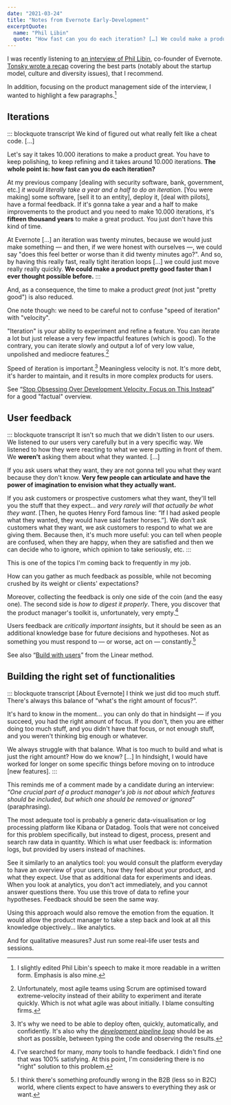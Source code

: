 ```yaml
---
date: "2021-03-24"
title: "Notes from Evernote Early-Development"
excerptQuote:
  name: "Phil Libin"
  quote: "How fast can you do each iteration? […] We could make a product pretty good faster than I ever thought possible before. […] Very few people can articulate and have the power of imagination to envision what they actually want. […] We don't ask customers what they want, we ask customers to respond to what we are giving them. […] What is too much to build and what is just the right amount? How do we know?"
---
```


I was recently listening to [an interview of Phil Libin][podcast], co-founder of Evernote. [Tonsky wrote a recap][tonsky] covering the best parts (notably about the startup model, culture and diversity issues), that I recommend.

In addition, focusing on the product management side of the interview, I wanted to highlight a few paragraphs.[^1]

## Iterations

::: blockquote transcript
We kind of figured out what really felt like a cheat code. […]

Let's say it takes 10.000 iterations to make a product great. You have to keep polishing, to keep refining and it takes around 10.000 iterations. **The whole point is: how fast can you do each iteration?**

At my previous company [dealing with security software, bank, government, etc.] _it would literally take a year and a half to do an iteration_. [You were making] some software, [sell it to an entity], deploy it, [deal with pilots], have a formal feedback. If it's gonna take a year and a half to make improvements to the product and you need to make 10.000 iterations, it's **fifteen thousand years** to make a great product. You just don't have this kind of time.

At Evernote […] an iteration was twenty minutes, because we would just make something — and then, if we were honest with ourselves —, we could say "does this feel better or worse than it did twenty minutes ago?". And so, by having this really fast, really tight iteration loops […] we could just move really really quickly. **We could make a product pretty good faster than I ever thought possible before.**
:::

And, as a consequence, the time to make a product _great_ (not just "pretty good") is also reduced.

One note though: we need to be careful not to confuse "speed of iteration" with "velocity".

"Iteration" is your ability to experiment and refine a feature. You can iterate a lot but just release a very few impactful features (which is good). To the contrary, you can iterate slowly and output a lof of very low value, unpolished and mediocre features.[^2]

Speed of iteration is important.[^3] Meaningless velocity is not. It's more debt, it's harder to maintain, and it results in more complex products for users.

See “[Stop Obsessing Over Development Velocity, Focus on This Instead][velocity]” for a good "factual" overview.

## User feedback

::: blockquote transcript
It isn't so much that we didn't listen to our users. We listened to our users very carefully but in a very specific way. We listened to how they were reacting to what we were putting in front of them. We **weren't** asking them about what they wanted. […]

If you ask users what they want, they are not gonna tell you what they want because they don't know. **Very few people can articulate and have the power of imagination to envision what they actually want.**

If you ask customers or prospective customers what they want, they'll tell you the stuff that they expect… and _very rarely will that actually be what they want_. [Then, he quotes Henry Ford famous line: “If I had asked people what they wanted, they would have said faster horses.”]. We don't ask customers what they want, we ask customers to respond to what we are giving them. Because then, it's much more useful: you can tell when people are confused, when they are happy, when they are satisfied and then we can decide who to ignore, which opinion to take seriously, etc.
:::

This is one of the topics I'm coming back to frequently in my job.

How can you gather as much feedback as possible, while not becoming crushed by its weight or clients' expectations?

Moreover, collecting the feedback is only one side of the coin (and the easy one). The second side is _how to digest it properly_. There, you discover that the product manager's toolkit is, unfortunately, very empty.[^4]

Users feedback are _critically important insights_, but it should be seen as an additional knowledge base for future decisions and hypotheses. Not as something you must respond to — or worse, act on — constantly.[^5]

See also “[Build with users][linear]” from the Linear method.

## Building the right set of functionalities

::: blockquote transcript
[About Evernote] I think we just did too much stuff. There's always this balance of “what's the right amount of focus?”.

It's hard to know in the moment… you can only do that in hindsight — if you succeed, you had the right amount of focus. If you don't, then you are either doing too much stuff, and you didn't have that focus, or not enough stuff, and you weren't thinking big enough or whatever.

We always struggle with that balance. What is too much to build and what is just the right amount? How do we know? […] In hindsight, I would have worked for longer on some specific things before moving on to introduce [new features].
:::

This reminds me of a comment made by a candidate during an interview: _“One crucial part of a product manager's job is not about which features should be included, but which one should be removed or ignored”_ (paraphrasing).


[^1]: I slightly edited Phil Libin's speech to make it more readable in a written form. Emphasis is also mine.
[^2]: Unfortunately, most agile teams using Scrum are optimised toward extreme-velocity instead of their ability to experiment and iterate quickly. Which is not what agile was about initially. I blame consulting firms.
[^3]: It's why we need to be able to deploy often, quickly, automatically, and confidently. It's also why the [_development pipeline loop_][iop] should be as short as possible, between typing the code and observing the results.
[^4]: I've searched for many, _many_ tools to handle feedback. I didn't find one that was 100% satisfying. At this point, I'm considering there is no "right" solution to this problem.

  The most adequate tool is probably a generic data-visualisation or log processing platform like Kibana or Datadog. Tools that were not conceived for this problem specifically, but instead to digest, process, present and search raw data in quantity. Which is what user feedback is: information logs, but provided by users instead of machines.

  See it similarly to an analytics tool: you would consult the platform everyday to have an overview of your users, how they feel about your product, and what they expect. Use that as additional data for experiments and ideas. When you look at analytics, you don't act immediately, and you cannot answer questions there. You use this trove of data to refine your hypotheses. Feedback should be seen the same way.

  Using this approach would also remove the emotion from the equation. It would allow the product manager to take a step back and look at all this knowledge objectively… like analytics.

  And for qualitative measures? Just run some real-life user tests and sessions.
[^5]: I think there's something profoundly wrong in the B2B (less so in B2C) world, where clients expect to have answers to everything they ask or want.


[podcast]: https://www.inc.com/christine-lagorio/phil-libin-evernote-what-i-know-podcast.html
[tonsky]: https://tonsky.me/blog/phil-libin/
[velocity]: https://itamargilad.com/velocity-vs-impact/
[iop]: https://www.youtube.com/watch?v=PUv66718DII
[linear]: https://linear.app/method/build-with-users
